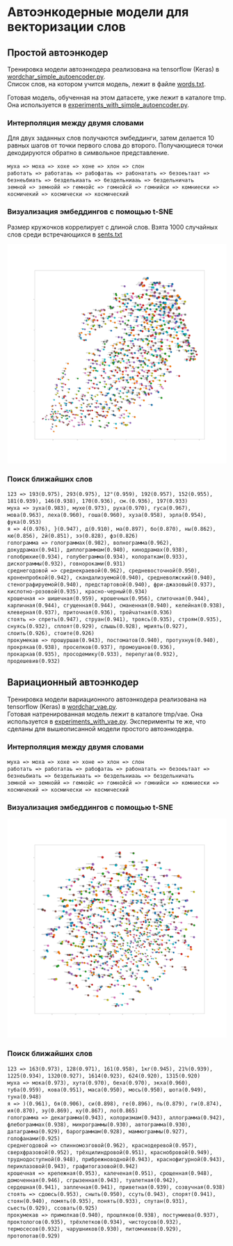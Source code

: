 # Автоэнкодерные модели для векторизации слов

## Простой автоэнкодер

Тренировка модели автоэнкодера реализована на tensorflow (Keras) в [wordchar_simple_autoencoder.py](./py/wordchar_simple_autoencoder.py).  
Список слов, на котором учится модель, лежит в файле [words.txt](./data/words.txt).  

Готовая модель, обученная на этом датасете, уже лежит в каталоге tmp. Она используется в [experiments_with_simple_autoencoder.py](./py/experiments_with_simple_autoencoder.py).


### Интерполяция между двумя словами


Для двух заданных слов получаются эмбеддинги, затем делается 10 равных шагов от точки первого слова до второго. Получающиеся
точки декодируются обратно в символьное представление.

```
муха => моха => хохе => хоне => хлон => слон
работать => работатаь => рабофатаь => рабонатать => безоеьтаат => безнеьбиать => бездельиаать => бездельниааь => бездельничать
земной => земнойй => гемнойс => гомнойсй => гомнийси => комниески => космичекий => космически => космический
```

### Визуализация эмбеддингов с помощью t-SNE

Размер кружочков коррелирует с длиной слов. Взята 1000 случайных слов среди встречающихся в [sents.txt](./data/sents.txt)


![Визуализация эмбеддингов с помощью t-SNE](./tmp/simple_ae.tsne.png)


### Поиск ближайших слов

```
123 => 193(0.975), 293(0.975), 12°(0.959), 192(0.957), 152(0.955), 181(0.939), 146(0.938), 170(0.936), см.(0.936), 197(0.933)
муха => зуха(0.983), мухе(0.973), руха(0.970), гуса(0.967), мова(0.963), леха(0.960), гоша(0.960), хуза(0.958), эрла(0.954), фука(0.953)
я => 4(0.976), }(0.947), д(0.910), ма(0.897), бо(0.870), ны(0.862), кю(0.856), 2й(0.851), ээ(0.828), фз(0.826)
голограмма => голограммах(0.982), волнограмма(0.962), докудрамах(0.941), диплограммам(0.940), кинодрамах(0.938), голобрюхие(0.934), голубеграмма(0.934), колораткам(0.933), дискограммы(0.932), говнороками(0.931)
среднегодовой => среднекраевой(0.962), средневосточной(0.950), кроненпробкой(0.942), скандализуемой(0.940), средневолжский(0.940), стенографируемой(0.940), предстартовой(0.940), фри-джазовый(0.937), кислотно-розовой(0.935), красно-черный(0.934)
крошечная => шишечная(0.959), крошечных(0.956), слиточная(0.944), карличная(0.944), сгущенная(0.944), сманенная(0.940), келейная(0.938), клеверная(0.937), приточная(0.936), тройчатная(0.936)
стоять => спреть(0.947), струан(0.941), троясь(0.935), строям(0.935), снуясь(0.932), сплоят(0.929), слышь(0.928), мриять(0.927), слоить(0.926), стоите(0.926)
прокумекав => прошуршав(0.943), постоматов(0.940), протухнув(0.940), прокрякав(0.938), проселков(0.937), промоушнов(0.936), прокаркав(0.935), просодемику(0.933), перепугав(0.932), продешевив(0.932)
```


## Вариационный автоэнкодер

 
Тренировка модели вариационного автоэнкодера реализована на tensorflow (Keras) в [wordchar_vae.py](./py/wordchar_vae.py).  
Готовая натренированная модель лежит в каталоге tmp/vae. Она используется в [experiments_with_vae.py](./py/experiments_with_vae.py). Эксперименты те же, что сделаны для
вышеописанной модели простого автоэнкодера.


### Интерполяция между двумя словами


```
муха => моха => хохе => хоне => хлон => слон
работать => работатаь => рабофатаь => рабонатать => безоеьтаат => безнеьбиать => бездельиаать => бездельниааь => бездельничать
земной => земнойй => гемнойс => гомнойсй => гомнийси => комниески => космичекий => космически => космический
```

### Визуализация эмбеддингов с помощью t-SNE

![Визуализация эмбеддингов с помощью t-SNE](./tmp/vae.tsne.png)


### Поиск ближайших слов

```
123 => 163(0.973), 128(0.971), 161(0.958), 1кг(0.945), 21%(0.939), 1225(0.934), 1320(0.927), 1614(0.923), 624(0.920), 1315(0.920)
муха => мока(0.973), хута(0.970), беха(0.970), экха(0.960), туба(0.959), кова(0.951), маса(0.950), мось(0.950), шота(0.949), туна(0.948)
я => )(0.961), бя(0.906), си(0.898), ге(0.896), пь(0.879), ги(0.874), ия(0.870), эу(0.869), ку(0.867), ло(0.865)
голограмма => декаграмма(0.943), колоризмам(0.943), аллограмма(0.942), флебограммах(0.938), микрограммы(0.930), автограмма(0.930), датаграмма(0.929), барограммам(0.928), маммограммы(0.927), голофанами(0.925)
среднегодовой => спинномозговой(0.962), краснодеревой(0.957), сверхфразовой(0.952), трёхцилиндровой(0.951), краснобровой(0.949), труднодоступной(0.948), прибрежноводной(0.943), краснофигурной(0.943), периклазовой(0.943), графитогазовой(0.942)
крошечная => крепежная(0.953), калеченая(0.951), срощенная(0.948), домоченная(0.946), сгрызенная(0.943), туалетная(0.942), сердешная(0.941), заплечная(0.941), приветная(0.939), созвучная(0.938)
стоять => сдоюсь(0.953), сныть(0.950), ссуть(0.943), спорят(0.941), стоян(0.940), помять(0.935), понять(0.933), спутан(0.931), сьесть(0.929), ссовать(0.925)
прокумекав => примолкав(0.940), прошляков(0.938), постумиева(0.937), проктологов(0.935), трёхлетков(0.934), чистоусов(0.932), термосесов(0.932), чарушников(0.930), питомчиков(0.929), протопотав(0.929)
```






